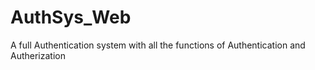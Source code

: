 # AuthSys_Web
A full Authentication system with all the functions of Authentication and Autherization
